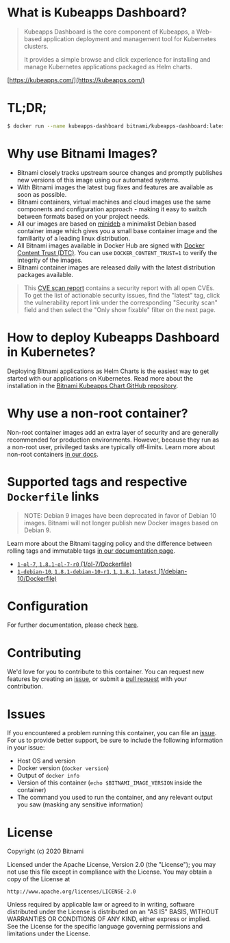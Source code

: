 
# What is Kubeapps Dashboard?

> Kubeapps Dashboard is the core component of Kubeapps, a Web-based application deployment and management tool for Kubernetes clusters.
>
> It provides a simple browse and click experience for installing and manage Kubernetes applications packaged as Helm charts.

[https://kubeapps.com/](https://kubeapps.com/)

# TL;DR;

```bash
$ docker run --name kubeapps-dashboard bitnami/kubeapps-dashboard:latest
```

# Why use Bitnami Images?

* Bitnami closely tracks upstream source changes and promptly publishes new versions of this image using our automated systems.
* With Bitnami images the latest bug fixes and features are available as soon as possible.
* Bitnami containers, virtual machines and cloud images use the same components and configuration approach - making it easy to switch between formats based on your project needs.
* All our images are based on [minideb](https://github.com/bitnami/minideb) a minimalist Debian based container image which gives you a small base container image and the familiarity of a leading linux distribution.
* All Bitnami images available in Docker Hub are signed with [Docker Content Trust (DTC)](https://docs.docker.com/engine/security/trust/content_trust/). You can use `DOCKER_CONTENT_TRUST=1` to verify the integrity of the images.
* Bitnami container images are released daily with the latest distribution packages available.


> This [CVE scan report](https://quay.io/repository/bitnami/kubeapps-dashboard?tab=tags) contains a security report with all open CVEs. To get the list of actionable security issues, find the "latest" tag, click the vulnerability report link under the corresponding "Security scan" field and then select the "Only show fixable" filter on the next page.

# How to deploy Kubeapps Dashboard in Kubernetes?

Deploying Bitnami applications as Helm Charts is the easiest way to get started with our applications on Kubernetes. Read more about the installation in the [Bitnami Kubeapps Chart GitHub repository](https://github.com/bitnami/charts/tree/master/bitnami/kubeapps).

# Why use a non-root container?

Non-root container images add an extra layer of security and are generally recommended for production environments. However, because they run as a non-root user, privileged tasks are typically off-limits. Learn more about non-root containers [in our docs](https://docs.bitnami.com/containers/how-to/work-with-non-root-containers/).

# Supported tags and respective `Dockerfile` links

> NOTE: Debian 9 images have been deprecated in favor of Debian 10 images. Bitnami will not longer publish new Docker images based on Debian 9.

Learn more about the Bitnami tagging policy and the difference between rolling tags and immutable tags [in our documentation page](https://docs.bitnami.com/containers/how-to/understand-rolling-tags-containers/).


* [`1-ol-7`, `1.8.1-ol-7-r0` (1/ol-7/Dockerfile)](https://github.com/bitnami/bitnami-docker-kubeapps-dashboard/blob/1.8.1-ol-7-r0/1/ol-7/Dockerfile)
* [`1-debian-10`, `1.8.1-debian-10-r1`, `1`, `1.8.1`, `latest` (1/debian-10/Dockerfile)](https://github.com/bitnami/bitnami-docker-kubeapps-dashboard/blob/1.8.1-debian-10-r1/1/debian-10/Dockerfile)

# Configuration

For further documentation, please check [here](https://github.com/kubeapps/kubeapps/tree/master/dashboard/docs).

# Contributing

We'd love for you to contribute to this container. You can request new features by creating an [issue](https://github.com/bitnami/bitnami-docker-kubeapps-dashboard/issues), or submit a [pull request](https://github.com/bitnami/bitnami-docker-kubeapps-dashboard/pulls) with your contribution.

# Issues

If you encountered a problem running this container, you can file an [issue](https://github.com/bitnami/bitnami-docker-kubeapps-dashboard/issues). For us to provide better support, be sure to include the following information in your issue:

- Host OS and version
- Docker version (`docker version`)
- Output of `docker info`
- Version of this container (`echo $BITNAMI_IMAGE_VERSION` inside the container)
- The command you used to run the container, and any relevant output you saw (masking any sensitive information)

# License

Copyright (c) 2020 Bitnami

Licensed under the Apache License, Version 2.0 (the "License");
you may not use this file except in compliance with the License.
You may obtain a copy of the License at

    http://www.apache.org/licenses/LICENSE-2.0

Unless required by applicable law or agreed to in writing, software
distributed under the License is distributed on an "AS IS" BASIS,
WITHOUT WARRANTIES OR CONDITIONS OF ANY KIND, either express or implied.
See the License for the specific language governing permissions and
limitations under the License.
